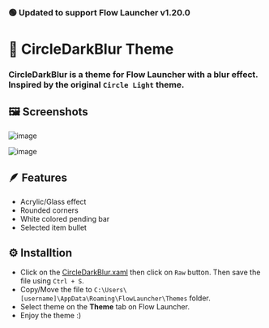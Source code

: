 ### 🟢 **Updated to support Flow Launcher v1.20.0**

# 🎨 CircleDarkBlur Theme
### CircleDarkBlur is a theme for Flow Launcher with a blur effect. Inspired by the original `Circle Light` theme.

## 🖼️ Screenshots

![image](https://github.com/user-attachments/assets/99789ac8-d52d-4d71-b444-f322162ca0fa)

![image](https://github.com/user-attachments/assets/b3bef949-fd7c-4c40-bd2a-765d455fabb1)



## 🪶 Features

- Acrylic/Glass effect
- Rounded corners
- White colored pending bar
- Selected item bullet

## ⚙️ Installtion

- Click on the [CircleDarkBlur.xaml](https://github.com/z1nc0r3/CircleDarkBlur.Flow-Launcher/blob/main/CircleDarkBlur.xaml) then click on `Raw` button. Then save the file using `Ctrl + S`.
- Copy/Move the file to `C:\Users\[username]\AppData\Roaming\FlowLauncher\Themes` folder.
- Select theme on the **Theme** tab on Flow Launcher.
- Enjoy the theme :)
